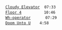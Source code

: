 [`Cloudy Elevator`](cloudy-elevator.mp3) `07:33`  
[`Floor 4`](floor-4.mp3)     `10:46`  
[`Wh-operator`](wh-operator.mp3)    `07:29`  
[`Doom Unto U`](doom-unto-u.mp3)  `4:58`
